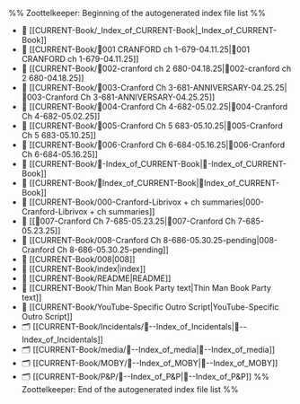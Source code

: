 %% Zoottelkeeper: Beginning of the autogenerated index file list  %%
- 📄 [[CURRENT-Book/_Index_of_CURRENT-Book|_Index_of_CURRENT-Book]]
- 📄 [[CURRENT-Book/🎤001 CRANFORD ch 1-679-04.11.25|🎤001 CRANFORD ch 1-679-04.11.25]]
- 📄 [[CURRENT-Book/🎤002-cranford ch 2 680-04.18.25|🎤002-cranford ch 2 680-04.18.25]]
- 📄 [[CURRENT-Book/🎤003-Cranford Ch 3-681-ANNIVERSARY-04.25.25|🎤003-Cranford Ch 3-681-ANNIVERSARY-04.25.25]]
- 📄 [[CURRENT-Book/🎤004-Cranford Ch 4-682-05.02.25|🎤004-Cranford Ch 4-682-05.02.25]]
- 📄 [[CURRENT-Book/🎤005-Cranford Ch 5 683-05.10.25|🎤005-Cranford Ch 5 683-05.10.25]]
- 📄 [[CURRENT-Book/🎤006-Cranford Ch 6-684-05.16.25|🎤006-Cranford Ch 6-684-05.16.25]]
- 📄 [[CURRENT-Book/🧠-Index_of_CURRENT-Book|🧠-Index_of_CURRENT-Book]]
- 📄 [[CURRENT-Book/🧠Index_of_CURRENT-Book|🧠Index_of_CURRENT-Book]]
- 📄 [[CURRENT-Book/000-Cranford-Librivox + ch summaries|000-Cranford-Librivox + ch summaries]]
- 📄 [[🎤007-Cranford Ch 7-685-05.23.25|🎤007-Cranford Ch 7-685-05.23.25]]
- 📄 [[CURRENT-Book/008-Cranford Ch 8-686-05.30.25-pending|008-Cranford Ch 8-686-05.30.25-pending]]
- 📄 [[CURRENT-Book/008|008]]
- 📄 [[CURRENT-Book/index|index]]
- 📄 [[CURRENT-Book/README|README]]
- 📄 [[CURRENT-Book/Thin Man Book Party text|Thin Man Book Party text]]
- 📄 [[CURRENT-Book/YouTube-Specific Outro Script|YouTube-Specific Outro Script]]
- 🗂️ [[CURRENT-Book/Incidentals/🧠--Index_of_Incidentals|🧠--Index_of_Incidentals]]
- 🗂️ [[CURRENT-Book/media/🧠--Index_of_media|🧠--Index_of_media]]
- 🗂️ [[CURRENT-Book/MOBY/🧠--Index_of_MOBY|🧠--Index_of_MOBY]]
- 🗂️ [[CURRENT-Book/P&P/🧠--Index_of_P&P|🧠--Index_of_P&P]]
%% Zoottelkeeper: End of the autogenerated index file list  %%
